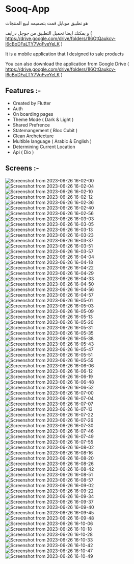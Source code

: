 # Sooq-App


هو تطبيق موبايل قمت بتصميمه لبيع المنتجات

و يمكنك ايضا تحميل التطبيق من جوجل درايف ( https://drive.google.com/drive/folders/1I6OtQaukcv-l6cBoDFaLTY7VqFveYeLK )

It is a mobile application that I designed to sale products

You can also download the application from Google Drive ( https://drive.google.com/drive/folders/1I6OtQaukcv-l6cBoDFaLTY7VqFveYeLK )



## Features :-

- Created by Flutter
- Auth
- On boarding pages
- Theme Mode ( Dark & Light )
- Shared Prefrence
- Statemangement ( Bloc Cubit )
- Clean Archetecture
- Multible language ( Arabic & English )
- Determining Current Location
- Api ( Dio )


## Screens :-

![Screenshot from 2023-06-26 16-02-00](https://github.com/P-A-NN-D-A/Sooq-App/assets/107498555/f2346067-8a57-47a1-a50c-5a8d395d8e7c)
![Screenshot from 2023-06-26 16-02-04](https://github.com/P-A-NN-D-A/Sooq-App/assets/107498555/87ab5021-02a5-449e-b912-f7307e1e8ebb)
![Screenshot from 2023-06-26 16-02-10](https://github.com/P-A-NN-D-A/Sooq-App/assets/107498555/41996193-7411-4447-a1f9-10c924adfd74)
![Screenshot from 2023-06-26 16-02-12](https://github.com/P-A-NN-D-A/Sooq-App/assets/107498555/2b408616-9b6f-49c4-848d-8953a2edf592)
![Screenshot from 2023-06-26 16-02-36](https://github.com/P-A-NN-D-A/Sooq-App/assets/107498555/2367377b-3008-437c-95be-04559da682e6)
![Screenshot from 2023-06-26 16-02-40](https://github.com/P-A-NN-D-A/Sooq-App/assets/107498555/5a368399-b020-43a1-ae57-dbbfd3774ab3)
![Screenshot from 2023-06-26 16-02-56](https://github.com/P-A-NN-D-A/Sooq-App/assets/107498555/38f2af68-151d-45c1-b862-badd6d8e28b6)
![Screenshot from 2023-06-26 16-03-03](https://github.com/P-A-NN-D-A/Sooq-App/assets/107498555/8c15f1d4-ba36-4c4c-8edc-1f9b0114376b)
![Screenshot from 2023-06-26 16-03-05](https://github.com/P-A-NN-D-A/Sooq-App/assets/107498555/e2bc19de-7452-41ce-8cfc-e4553802767a)
![Screenshot from 2023-06-26 16-03-13](https://github.com/P-A-NN-D-A/Sooq-App/assets/107498555/93f7e19d-86a4-4f28-b1d5-2ac6e7345e66)
![Screenshot from 2023-06-26 16-03-23](https://github.com/P-A-NN-D-A/Sooq-App/assets/107498555/b9d07698-5e31-4b5e-8e80-3dcf92bacb69)
![Screenshot from 2023-06-26 16-03-37](https://github.com/P-A-NN-D-A/Sooq-App/assets/107498555/5bcd7f6c-3ccc-480c-889c-d9d4e87c135a)
![Screenshot from 2023-06-26 16-03-51](https://github.com/P-A-NN-D-A/Sooq-App/assets/107498555/f57f5938-d41d-4c5b-9629-dca77aef8d81)
![Screenshot from 2023-06-26 16-03-57](https://github.com/P-A-NN-D-A/Sooq-App/assets/107498555/fc47c32b-4057-46df-bda1-f45992abcf0d)
![Screenshot from 2023-06-26 16-04-04](https://github.com/P-A-NN-D-A/Sooq-App/assets/107498555/083159f1-9e49-486a-a2ad-4fee5e76b559)
![Screenshot from 2023-06-26 16-04-18](https://github.com/P-A-NN-D-A/Sooq-App/assets/107498555/79501963-6451-4ff7-8a74-0f5d4bfe2809)
![Screenshot from 2023-06-26 16-04-22](https://github.com/P-A-NN-D-A/Sooq-App/assets/107498555/a58cf484-8790-482d-9db2-41aa0d001400)
![Screenshot from 2023-06-26 16-04-29](https://github.com/P-A-NN-D-A/Sooq-App/assets/107498555/65ab255d-8ada-475d-88f8-d41cf101bd1d)
![Screenshot from 2023-06-26 16-04-33](https://github.com/P-A-NN-D-A/Sooq-App/assets/107498555/13d62910-6e27-491d-9a86-8c2fe0ea93f0)
![Screenshot from 2023-06-26 16-04-50](https://github.com/P-A-NN-D-A/Sooq-App/assets/107498555/423e827d-2cd8-4db0-b6e5-d3005367ff64)
![Screenshot from 2023-06-26 16-04-56](https://github.com/P-A-NN-D-A/Sooq-App/assets/107498555/a383c8cf-f0e4-4a47-bc67-11b9d023ea07)
![Screenshot from 2023-06-26 16-04-57](https://github.com/P-A-NN-D-A/Sooq-App/assets/107498555/f14966b6-0624-49a3-a621-bdb6017943fb)
![Screenshot from 2023-06-26 16-05-01](https://github.com/P-A-NN-D-A/Sooq-App/assets/107498555/b9cef124-494d-4178-a0d5-b4d0732d62a5)
![Screenshot from 2023-06-26 16-05-03](https://github.com/P-A-NN-D-A/Sooq-App/assets/107498555/51383b46-57ea-4b9f-8155-a87b16c494d3)
![Screenshot from 2023-06-26 16-05-09](https://github.com/P-A-NN-D-A/Sooq-App/assets/107498555/911c631c-7358-4596-8aee-fbd9a68bab27)
![Screenshot from 2023-06-26 16-05-13](https://github.com/P-A-NN-D-A/Sooq-App/assets/107498555/d319b384-001e-4af9-aaa7-9a6663449912)
![Screenshot from 2023-06-26 16-05-20](https://github.com/P-A-NN-D-A/Sooq-App/assets/107498555/94fad989-3258-40af-b1ec-12a18968c7fe)
![Screenshot from 2023-06-26 16-05-31](https://github.com/P-A-NN-D-A/Sooq-App/assets/107498555/ad6cfb2f-2905-412f-a631-c407f4f3d4fc)
![Screenshot from 2023-06-26 16-05-35](https://github.com/P-A-NN-D-A/Sooq-App/assets/107498555/f3dd69d2-ed25-437c-9dff-6d0dda97ca06)
![Screenshot from 2023-06-26 16-05-38](https://github.com/P-A-NN-D-A/Sooq-App/assets/107498555/8a704a5c-d3da-48f0-8812-64ad3818346a)
![Screenshot from 2023-06-26 16-05-43](https://github.com/P-A-NN-D-A/Sooq-App/assets/107498555/6b377217-1fba-42f7-9887-8f73b0623736)
![Screenshot from 2023-06-26 16-05-47](https://github.com/P-A-NN-D-A/Sooq-App/assets/107498555/8cc7c73c-d108-468b-9530-6848a6b865a3)
![Screenshot from 2023-06-26 16-05-51](https://github.com/P-A-NN-D-A/Sooq-App/assets/107498555/6d94ae8d-288e-4f9e-8e72-cf23464b454c)
![Screenshot from 2023-06-26 16-05-55](https://github.com/P-A-NN-D-A/Sooq-App/assets/107498555/a7d80da5-0eb7-4936-9d9b-ae1f18a57b49)
![Screenshot from 2023-06-26 16-06-06](https://github.com/P-A-NN-D-A/Sooq-App/assets/107498555/b121e9bb-6799-45e7-a07b-715ac26da411)
![Screenshot from 2023-06-26 16-06-12](https://github.com/P-A-NN-D-A/Sooq-App/assets/107498555/f587ed37-f5ef-48e9-ae46-39ba75cd6bea)
![Screenshot from 2023-06-26 16-06-19](https://github.com/P-A-NN-D-A/Sooq-App/assets/107498555/c070cc08-9ffb-4a1c-b837-723af9a90a2c)
![Screenshot from 2023-06-26 16-06-48](https://github.com/P-A-NN-D-A/Sooq-App/assets/107498555/eae8a278-81d3-4e0c-9828-a313649d8921)
![Screenshot from 2023-06-26 16-06-52](https://github.com/P-A-NN-D-A/Sooq-App/assets/107498555/ff5361d3-256d-4a06-8919-a2554e65fcdc)
![Screenshot from 2023-06-26 16-07-00](https://github.com/P-A-NN-D-A/Sooq-App/assets/107498555/74416535-af70-4580-ad90-f4ebf7466888)
![Screenshot from 2023-06-26 16-07-04](https://github.com/P-A-NN-D-A/Sooq-App/assets/107498555/b77fc391-ae5e-4b57-8ce4-d3f37c65a083)
![Screenshot from 2023-06-26 16-07-07](https://github.com/P-A-NN-D-A/Sooq-App/assets/107498555/6dc3a082-ff46-4677-a1c3-0c34bfa6de73)
![Screenshot from 2023-06-26 16-07-13](https://github.com/P-A-NN-D-A/Sooq-App/assets/107498555/67533aed-2480-4812-92e9-aefa9817860b)
![Screenshot from 2023-06-26 16-07-22](https://github.com/P-A-NN-D-A/Sooq-App/assets/107498555/5d2d9cb9-7ab8-4295-a36e-b06514f9cb14)
![Screenshot from 2023-06-26 16-07-26](https://github.com/P-A-NN-D-A/Sooq-App/assets/107498555/013cc4fb-203a-4356-8a81-d957c6ae76eb)
![Screenshot from 2023-06-26 16-07-30](https://github.com/P-A-NN-D-A/Sooq-App/assets/107498555/7fa963aa-36d2-436e-97f3-15c22a2631cb)
![Screenshot from 2023-06-26 16-07-46](https://github.com/P-A-NN-D-A/Sooq-App/assets/107498555/02dbca20-21d2-494c-a63d-de685d380f5a)
![Screenshot from 2023-06-26 16-07-49](https://github.com/P-A-NN-D-A/Sooq-App/assets/107498555/72b979ad-5ac3-4e4c-b04b-87b18c8f52d2)
![Screenshot from 2023-06-26 16-07-55](https://github.com/P-A-NN-D-A/Sooq-App/assets/107498555/ec6e04c5-1b67-4f68-9f5a-81b7b092b857)
![Screenshot from 2023-06-26 16-08-02](https://github.com/P-A-NN-D-A/Sooq-App/assets/107498555/d5504f65-592f-48fc-9895-2164e3ac4d7b)
![Screenshot from 2023-06-26 16-08-16](https://github.com/P-A-NN-D-A/Sooq-App/assets/107498555/59a4c763-ef4e-4a6c-bfb8-728e55b4dfd1)
![Screenshot from 2023-06-26 16-08-20](https://github.com/P-A-NN-D-A/Sooq-App/assets/107498555/0d33e78c-f5d3-427a-90ca-dd8146da3a53)
![Screenshot from 2023-06-26 16-08-26](https://github.com/P-A-NN-D-A/Sooq-App/assets/107498555/94d42d37-79f8-4299-9517-81f80510a78c)
![Screenshot from 2023-06-26 16-08-42](https://github.com/P-A-NN-D-A/Sooq-App/assets/107498555/1dc838c1-2a45-4a83-8bdc-95bc0b1961dd)
![Screenshot from 2023-06-26 16-08-51](https://github.com/P-A-NN-D-A/Sooq-App/assets/107498555/0ba1d628-1fd1-4bff-a65f-9c92c3b92880)
![Screenshot from 2023-06-26 16-08-57](https://github.com/P-A-NN-D-A/Sooq-App/assets/107498555/c1c31de0-ef96-4bc9-b548-8e104b2443a8)
![Screenshot from 2023-06-26 16-09-02](https://github.com/P-A-NN-D-A/Sooq-App/assets/107498555/1a12a4bf-44e8-44d5-88c8-a956edaf9adc)
![Screenshot from 2023-06-26 16-09-22](https://github.com/P-A-NN-D-A/Sooq-App/assets/107498555/1d1f145c-452c-4f50-af87-50a6cbe1701c)
![Screenshot from 2023-06-26 16-09-34](https://github.com/P-A-NN-D-A/Sooq-App/assets/107498555/ece40d8b-fdda-4d3e-90e0-aac57e185d34)
![Screenshot from 2023-06-26 16-09-37](https://github.com/P-A-NN-D-A/Sooq-App/assets/107498555/859b8721-00aa-4c31-8bcc-db1c6d4f3bd5)
![Screenshot from 2023-06-26 16-09-40](https://github.com/P-A-NN-D-A/Sooq-App/assets/107498555/ddcadae8-5f40-43ac-8aaf-25e88c99da56)
![Screenshot from 2023-06-26 16-09-45](https://github.com/P-A-NN-D-A/Sooq-App/assets/107498555/7415ba79-2caf-4d75-aa52-7fd94f01be56)
![Screenshot from 2023-06-26 16-09-48](https://github.com/P-A-NN-D-A/Sooq-App/assets/107498555/c775a5c7-01f7-47c6-b5d2-e6335c4ae3b5)
![Screenshot from 2023-06-26 16-10-06](https://github.com/P-A-NN-D-A/Sooq-App/assets/107498555/d0787d70-05f1-4b14-a4b1-7394f456114b)
![Screenshot from 2023-06-26 16-10-18](https://github.com/P-A-NN-D-A/Sooq-App/assets/107498555/7e5e189d-ff51-4a79-a55d-c87a1cbbe158)
![Screenshot from 2023-06-26 16-10-28](https://github.com/P-A-NN-D-A/Sooq-App/assets/107498555/def246dc-5130-4c11-9cc0-7b2287a1fa9f)
![Screenshot from 2023-06-26 16-10-33](https://github.com/P-A-NN-D-A/Sooq-App/assets/107498555/51fcdbe8-3a70-45af-aaf0-214b2354b4ef)
![Screenshot from 2023-06-26 16-10-42](https://github.com/P-A-NN-D-A/Sooq-App/assets/107498555/2a87de6e-70da-4f44-bc10-e33f0d2a6be8)
![Screenshot from 2023-06-26 16-10-47](https://github.com/P-A-NN-D-A/Sooq-App/assets/107498555/7bd1be05-c01a-44ed-988b-cca01d2fce2b)
![Screenshot from 2023-06-26 16-10-49](https://github.com/P-A-NN-D-A/Sooq-App/assets/107498555/877ce396-bdd5-4c51-8feb-3438e335f415)
